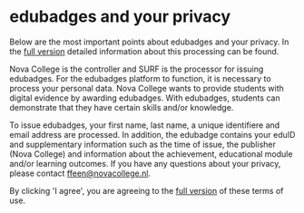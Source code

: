 # edubadges and your privacy

Below are the most important points about edubadges and your privacy. In the [full version](https://raw.githubusercontent.com/edubadges/privacy/master/mbo/nova-college/edubadges-formal-text-en.md) detailed information about this processing can be found.

Nova College is the controller and SURF is the processor for issuing edubadges. For the edubadges platform to function, it is necessary to process your personal data. Nova College wants to provide students with digital evidence by awarding edubadges. With edubadges, students can demonstrate that they have certain skills and/or knowledge.

To issue edubadges, your first name, last name, a unique identifiere and email address are processed. In addition, the edubadge contains your eduID and supplementary information such as the time of issue, the publisher (Nova College) and information about the achievement, educational module and/or learning outcomes. If you have any questions about your privacy, please contact [ffeen@novacollege.nl](mailto:ffeen@novacollege.nl). 

By clicking 'I agree', you are agreeing to the [full version](https://raw.githubusercontent.com/edubadges/privacy/master/mbo/nova-college/edubadges-formal-text-en.md) of these terms of use.

